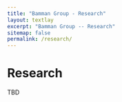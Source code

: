 ```yaml
---
title: "Bamman Group - Research"
layout: textlay
excerpt: "Bamman Group -- Research"
sitemap: false
permalink: /research/
---
```


# Research

TBD
